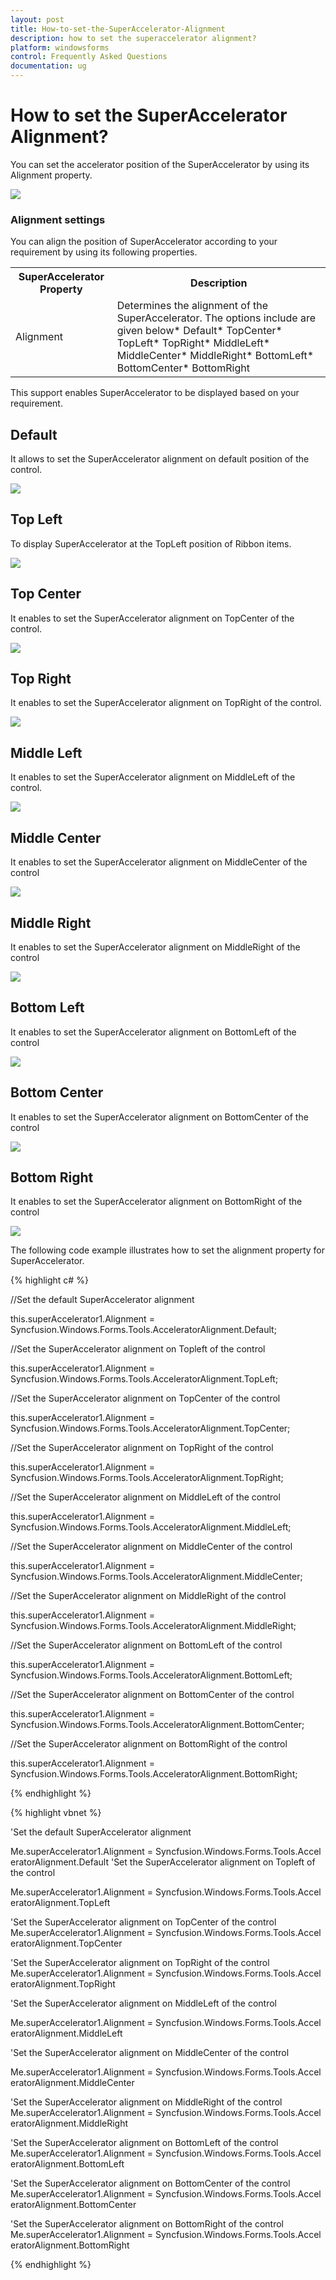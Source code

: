 ```yaml
---
layout: post
title: How-to-set-the-SuperAccelerator-Alignment
description: how to set the superaccelerator alignment?
platform: windowsforms
control: Frequently Asked Questions
documentation: ug
---
```


# How to set the SuperAccelerator Alignment?

You can set the accelerator position of the SuperAccelerator by using its Alignment property.

![](How-to-set-the-SuperAccelerator-Alignment_images/How-to-set-the-SuperAccelerator-Alignment_img1.png)



### Alignment settings

You can align the position of SuperAccelerator according to your requirement by using its following properties.

<table>
<tr>
<th>
SuperAccelerator Property</th><th>
Description</th></tr>
<tr>
<td>
Alignment</td><td>
Determines the alignment of the SuperAccelerator. The options include are given below* Default* TopCenter* TopLeft* TopRight* MiddleLeft* MiddleCenter* MiddleRight* BottomLeft* BottomCenter* BottomRight</td></tr>
</table>



This support enables SuperAccelerator to be displayed based on your requirement.

## Default

It allows to set the SuperAccelerator alignment on default position of the control.

![](How-to-set-the-SuperAccelerator-Alignment_images/How-to-set-the-SuperAccelerator-Alignment_img2.png)



## Top Left

To display SuperAccelerator at the TopLeft position of Ribbon items.

![](How-to-set-the-SuperAccelerator-Alignment_images/How-to-set-the-SuperAccelerator-Alignment_img3.png)



## Top Center

It enables to set the SuperAccelerator alignment on TopCenter of the control.

![](How-to-set-the-SuperAccelerator-Alignment_images/How-to-set-the-SuperAccelerator-Alignment_img4.png)



## Top Right

It enables to set the SuperAccelerator alignment on TopRight of the control.

![](How-to-set-the-SuperAccelerator-Alignment_images/How-to-set-the-SuperAccelerator-Alignment_img5.png)



## Middle Left

It enables to set the SuperAccelerator alignment on MiddleLeft of the control.

![](How-to-set-the-SuperAccelerator-Alignment_images/How-to-set-the-SuperAccelerator-Alignment_img6.png)



## Middle Center

It enables to set the SuperAccelerator alignment on MiddleCenter of the control

![](How-to-set-the-SuperAccelerator-Alignment_images/How-to-set-the-SuperAccelerator-Alignment_img7.png)



## Middle Right

It enables to set the SuperAccelerator alignment on MiddleRight of the control

![](How-to-set-the-SuperAccelerator-Alignment_images/How-to-set-the-SuperAccelerator-Alignment_img8.png)



## Bottom Left

It enables to set the SuperAccelerator alignment on BottomLeft of the control

![](How-to-set-the-SuperAccelerator-Alignment_images/How-to-set-the-SuperAccelerator-Alignment_img9.png)



## Bottom Center

It enables to set the SuperAccelerator alignment on BottomCenter of the control

![](How-to-set-the-SuperAccelerator-Alignment_images/How-to-set-the-SuperAccelerator-Alignment_img10.png)



## Bottom Right 

It enables to set the SuperAccelerator alignment on BottomRight of the control

![](How-to-set-the-SuperAccelerator-Alignment_images/How-to-set-the-SuperAccelerator-Alignment_img11.png)



The following code example illustrates how to set the alignment property for SuperAccelerator.

{% highlight c# %}

//Set the default SuperAccelerator alignment

this.superAccelerator1.Alignment = Syncfusion.Windows.Forms.Tools.AcceleratorAlignment.Default;

//Set the SuperAccelerator alignment on Topleft of the control

this.superAccelerator1.Alignment = Syncfusion.Windows.Forms.Tools.AcceleratorAlignment.TopLeft;

//Set the SuperAccelerator alignment on TopCenter of the control

this.superAccelerator1.Alignment = Syncfusion.Windows.Forms.Tools.AcceleratorAlignment.TopCenter;

//Set the SuperAccelerator alignment on TopRight of the control

this.superAccelerator1.Alignment = Syncfusion.Windows.Forms.Tools.AcceleratorAlignment.TopRight;

//Set the SuperAccelerator alignment on MiddleLeft of the control

this.superAccelerator1.Alignment = Syncfusion.Windows.Forms.Tools.AcceleratorAlignment.MiddleLeft;

//Set the SuperAccelerator alignment on MiddleCenter of the control

this.superAccelerator1.Alignment = Syncfusion.Windows.Forms.Tools.AcceleratorAlignment.MiddleCenter;

//Set the SuperAccelerator alignment on MiddleRight of the control

this.superAccelerator1.Alignment = Syncfusion.Windows.Forms.Tools.AcceleratorAlignment.MiddleRight;

//Set the SuperAccelerator alignment on BottomLeft of the control

this.superAccelerator1.Alignment = Syncfusion.Windows.Forms.Tools.AcceleratorAlignment.BottomLeft;

//Set the SuperAccelerator alignment on BottomCenter of the control

this.superAccelerator1.Alignment = Syncfusion.Windows.Forms.Tools.AcceleratorAlignment.BottomCenter;

//Set the SuperAccelerator alignment on BottomRight of the control

this.superAccelerator1.Alignment = Syncfusion.Windows.Forms.Tools.AcceleratorAlignment.BottomRight;

{% endhighlight  %}

{% highlight vbnet %}

'Set the default SuperAccelerator alignment

Me.superAccelerator1.Alignment = Syncfusion.Windows.Forms.Tools.AcceleratorAlignment.Default
'Set the SuperAccelerator alignment on Topleft of the control

Me.superAccelerator1.Alignment = Syncfusion.Windows.Forms.Tools.AcceleratorAlignment.TopLeft

'Set the SuperAccelerator alignment on TopCenter of the control
Me.superAccelerator1.Alignment = Syncfusion.Windows.Forms.Tools.AcceleratorAlignment.TopCenter

'Set the SuperAccelerator alignment on TopRight of the control
Me.superAccelerator1.Alignment = Syncfusion.Windows.Forms.Tools.AcceleratorAlignment.TopRight

'Set the SuperAccelerator alignment on MiddleLeft of the control

Me.superAccelerator1.Alignment = Syncfusion.Windows.Forms.Tools.AcceleratorAlignment.MiddleLeft

'Set the SuperAccelerator alignment on MiddleCenter of the control

Me.superAccelerator1.Alignment = Syncfusion.Windows.Forms.Tools.AcceleratorAlignment.MiddleCenter

'Set the SuperAccelerator alignment on MiddleRight of the control
Me.superAccelerator1.Alignment = Syncfusion.Windows.Forms.Tools.AcceleratorAlignment.MiddleRight

'Set the SuperAccelerator alignment on BottomLeft of the control
Me.superAccelerator1.Alignment = Syncfusion.Windows.Forms.Tools.AcceleratorAlignment.BottomLeft

'Set the SuperAccelerator alignment on BottomCenter of the control
Me.superAccelerator1.Alignment = Syncfusion.Windows.Forms.Tools.AcceleratorAlignment.BottomCenter

'Set the SuperAccelerator alignment on BottomRight of the control
Me.superAccelerator1.Alignment = Syncfusion.Windows.Forms.Tools.AcceleratorAlignment.BottomRight

{% endhighlight  %}
